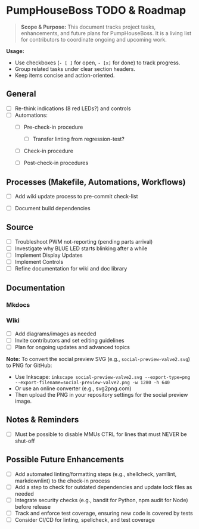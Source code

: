 # PumpHouseBoss TODO & Roadmap

> **Scope & Purpose:**
> This document tracks project tasks, enhancements, and future plans for PumpHouseBoss. It is a living list for contributors to coordinate ongoing and upcoming work.

**Usage:**
- Use checkboxes (`- [ ]` for open, `- [x]` for done) to track progress.
- Group related tasks under clear section headers.
- Keep items concise and action-oriented.


## General
- [ ] Re-think indications (8 red LEDs?) and controls
- [ ] Automations:
  - [ ] Pre-check-in procedure
    - [ ] Transfer linting from regression-test?
  - [ ] Check-in procedure
  - [ ] Post-check-in procedures


## Processes (Makefile, Automations, Workflows)
- [ ] Add wiki update process to pre-commit check-list
- [ ] Document build dependencies


## Source
- [ ] Troubleshoot PWM not-reporting (pending parts arrival)
- [ ] Investigate why BLUE LED starts blinking after a while
- [ ] Implement Display Updates
- [ ] Implement Controls
- [ ] Refine documentation for wiki and doc library
## Documentation


### Mkdocs

### Wiki
- [ ] Add diagrams/images as needed
- [ ] Invite contributors and set editing guidelines
- [ ] Plan for ongoing updates and advanced topics

**Note:** To convert the social preview SVG (e.g., `social-preview-valve2.svg`) to PNG for GitHub:
- Use Inkscape: `inkscape social-preview-valve2.svg --export-type=png --export-filename=social-preview-valve2.png -w 1280 -h 640`
- Or use an online converter (e.g., svg2png.com)
- Then upload the PNG in your repository settings for the social preview image.


## Notes & Reminders
- [ ] Must be possible to disable MMUs CTRL for lines that must NEVER be shut-off


## Possible Future Enhancements
- [ ] Add automated linting/formatting steps (e.g., shellcheck, yamllint, markdownlint) to the check-in process
- [ ] Add a step to check for outdated dependencies and update lock files as needed
- [ ] Integrate security checks (e.g., bandit for Python, npm audit for Node) before release
- [ ] Track and enforce test coverage, ensuring new code is covered by tests
- [ ] Consider CI/CD for linting, spellcheck, and test coverage
